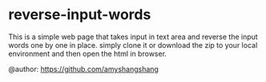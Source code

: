 # reverse-input-words
This is a simple web page that takes input in text area and reverse the input words one by one in place.
simply clone it or download the zip to your local environment and then open the html in browser.

@author: https://github.com/amyshangshang
